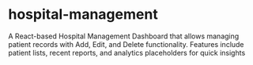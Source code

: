 
# hospital-management
A React-based Hospital Management Dashboard that allows managing patient records with Add, Edit, and Delete functionality. Features include patient lists, recent reports, and analytics placeholders for quick insights


